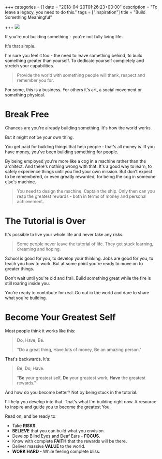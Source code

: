 +++
categories = []
date = "2018-04-20T01:26:23+00:00"
description = "To leave a legacy, you need to do this."
tags = ["Inspiration"]
title = "Build Something Meaningful"

+++
![](/uploads/2018/04/20/buildsomething.jpg)

If you're not building something - you're not fully living life.

It's that simple.

I'm sure you feel it too - the need to leave something behind, to build something greater than yourself. To dedicate yourself completely and stretch your capabilities.

> Provide the world with something people will thank, respect and remember you for.

For some, this is a business. For others it's art, a social movement or something physical.

# Break Free

Chances are you're already building something. It's how the world works.

But it might not be your own thing.

You get paid for building things that help people - that's all money is. If you have money, you've been building something for people.

By being employed you're more like a cog in a machine rather than the architect. And there's nothing wrong with that. It's a good way to learn, to safely experience things until you find your own mission. But don't expect to be remembered, or even greatly rewarded, for being the cog in someone else's machine.

> You need to design the machine. Captain the ship. Only then can you reap the greatest rewards - both in terms of money and personal achievement.

# The Tutorial is Over

It's possible to live your whole life and never take any risks.

> Some people never leave the tutorial of life. They get stuck learning, dreaming and hoping.

School is good for you, to develop your thinking. Jobs are good for you, to teach you how to work. But at some point you're ready to move on to greater things.

Don't wait until you're old and frail. Build something great while the fire is still roaring inside you.

You're ready to contribute for real.  Go out in the world and dare to share what you're building.

# Become Your Greatest Self

Most people think it works like this:

> Do, Have, Be.
>
> "Do a great thing, Have lots of money, Be an amazing person."

That's backwards. It's:

> Be, Do, Have.
>
> "**Be** your greatest self, **Do** your greatest work, **Have** the greatest rewards."

And how do you become better? Not by being stuck in the tutorial.

I'll help you develop into that. That's what I'm building right now. A resource to inspire and guide you to become the greatest You.

Read on, and be ready to:

* Take **RISKS**.
* **BELIEVE** that you can build what you envision.
* Develop Blind Eyes and Deaf Ears - **FOCUS**.
* Know with complete **FAITH** that the rewards will be there.
* Deliver massive **VALUE** to the world.
* **WORK HARD -** While feeling complete bliss.